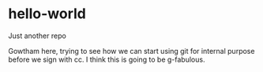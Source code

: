 # hello-world
Just another repo

Gowtham here, trying to see how we can start using git for internal purpose before we sign with cc.
I think this is going to be g-fabulous.
